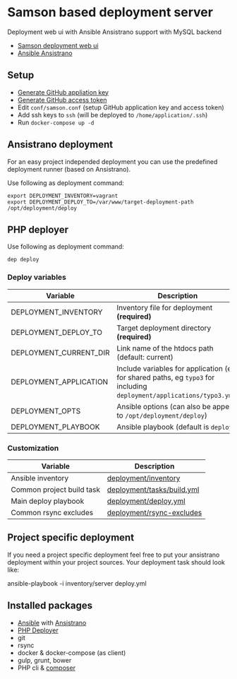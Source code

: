 # Samson based deployment server

Deployment web ui with Ansible Ansistrano support with MySQL backend

* [Samson deployment web ui](https://github.com/zendesk/samson)
* [Ansible Ansistrano](https://github.com/ansistrano)


## Setup

* [Generate GitHub appliation key](https://github.com/settings/developers)
* [Generate GitHub access token](https://github.com/settings/tokens)
* Edit `conf/samson.conf` (setup GitHub application key and access token)
* Add ssh keys to `ssh` (will be deployed to `/home/application/.ssh`)
* Run `docker-compose up -d`



## Ansistrano deployment

For an easy project independed deployment you can use the predefined deployment runner (based on Ansistrano).

Use following as deployment command:

```
export DEPLOYMENT_INVENTORY=vagrant
export DEPLOYMENT_DEPLOY_TO=/var/www/target-deployment-path
/opt/deployment/deploy
```

## PHP deployer
Use following as deployment command:

```
dep deploy
```


### Deploy variables

Variable                       | Description
------------------------------ | ------------------------------------------------------
DEPLOYMENT_INVENTORY           | Inventory file for deployment **(required)**
DEPLOYMENT_DEPLOY_TO           | Target deployment directory **(required)**
DEPLOYMENT_CURRENT_DIR         | Link name of the htdocs path (default: current)
DEPLOYMENT_APPLICATION         | Include variables for application (eg. for shared paths, eg `typo3` for including `deployment/applications/typo3.yml`)
DEPLOYMENT_OPTS                | Ansible options (can also be append to `/opt/deployment/deploy`)
DEPLOYMENT_PLAYBOOK            | Ansible playbook (default is `deploy`)

### Customization

Variable                    | Description
--------------------------- | ------------------------------------------------------
Ansible inventory           | [deployment/inventory](deployment/inventory)
Common project build task   | [deployment/tasks/build.yml](deployment/tasks/build.yml)
Main deploy playbook        | [deployment/deploy.yml](deployment/deploy.yml)
Common rsync excludes       | [deployment/rsync-excludes](deployment/rsync-excludes)


## Project specific deployment

If you need a project specific deployment feel free to put your ansistrano deployment within your project sources.
Your deployment task should look like:

ansible-playbook -i inventory/server deploy.yml

## Installed packages
* [Ansible](https://www.ansible.com/) with [Ansistrano](https://github.com/ansistrano)
* [PHP Deployer](http://deployer.org/)
* git
* rsync
* docker & docker-compose (as client)
* gulp, grunt, bower
* PHP cli & [composer](https://getcomposer.org/)